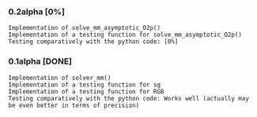 ### 0.2alpha [0%]
	Implementation of solve_mm_asymptotic_O2p()
	Implementation of a testing function for solve_mm_asymptotic_O2p()
	Testing comparatively with the python code: [0%]

### 0.1alpha [DONE]
	Implementation of solver_mm()
	Implementation of a testing function for sg
	Implementation of a testing function for RGB
	Testing comparatively with the python code: Works well (actually may be even better in terms of precision)
